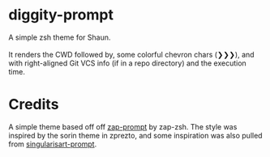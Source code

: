 # diggity-prompt
A simple zsh theme for Shaun.
<br>
<br>
It renders the CWD followed by, some colorful chevron chars (❯❯❯), and with right-aligned Git VCS info (if in a repo directory) and the execution time.

# Credits
A simple theme based off off [zap-prompt](https://https://github.com/zap-zsh/zap-prompt) by zap-zsh. The style was inspired by the sorin theme in zprezto, and some inspiration was also pulled from [singularisart-prompt](https://github.com/zap-zsh/singularisart-prompt).
